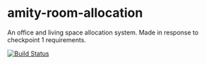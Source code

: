 # amity-room-allocation
An office and living space allocation system. Made in response to checkpoint 1 requirements.


[![Build Status](https://travis-ci.org/andela-akiura/amity-room-allocation.svg?branch=master)](https://travis-ci.org/andela-akiura/amity-room-allocation)